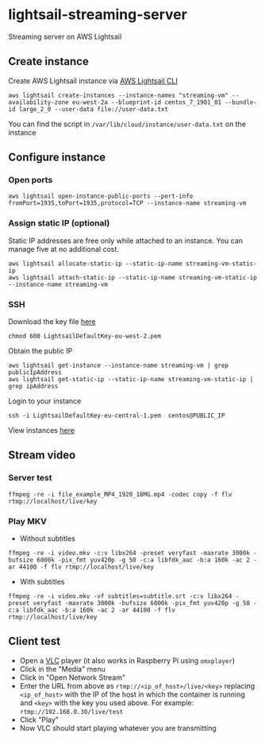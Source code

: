 # lightsail-streaming-server
Streaming server on AWS Lightsail

## Create instance
Create AWS Lightsail instance via [AWS Lightsail CLI](https://docs.aws.amazon.com/cli/latest/reference/lightsail/index.html "AWS Lightsail CLI")
```
aws lightsail create-instances --instance-names "streaming-vm" --availability-zone eu-west-2a --blueprint-id centos_7_1901_01 --bundle-id large_2_0 --user-data file://user-data.txt
```
You can find the script in `/var/lib/cloud/instance/user-data.txt` on the instance

## Configure instance
### Open ports
```
aws lightsail open-instance-public-ports --port-info fromPort=1935,toPort=1935,protocol=TCP --instance-name streaming-vm
```

### Assign static IP (optional)
Static IP addresses are free only while attached to an instance. You can manage five at no additional cost.
```
aws lightsail allocate-static-ip --static-ip-name streaming-vm-static-ip
aws lightsail attach-static-ip --static-ip-name streaming-vm-static-ip --instance-name streaming-vm
```

### SSH
Download the key file [here](https://lightsail.aws.amazon.com/ls/webapp/account/keys "AWS Lightsail keys")
```
chmod 600 LightsailDefaultKey-eu-west-2.pem 
```
Obtain the public IP
```
aws lightsail get-instance --instance-name streaming-vm | grep publicIpAddress
aws lightsail get-static-ip --static-ip-name streaming-vm-static-ip | grep ipAddress
```
Login to your instance
```
ssh -i LightsailDefaultKey-eu-central-1.pem  centos@PUBLIC_IP
```
View instances [here](https://lightsail.aws.amazon.com/ls/webapp/home/instances "View instances")

## Stream video

### Server test
``` wget https://file-examples.com/wp-content/uploads/2017/04/file_example_MP4_1920_18MG.mp4
ffmpeg -re -i file_example_MP4_1920_18MG.mp4 -codec copy -f flv rtmp://localhost/live/key
```
### Play MKV
* Without subtitles
```
ffmpeg -re -i video.mkv -c:v libx264 -preset veryfast -maxrate 3000k -bufsize 6000k -pix_fmt yuv420p -g 50 -c:a libfdk_aac -b:a 160k -ac 2 -ar 44100 -f flv rtmp://localhost/live/key
```
* With subtitles
```
ffmpeg -re -i video.mkv -vf subtitles=subtitle.srt -c:v libx264 -preset veryfast -maxrate 3000k -bufsize 6000k -pix_fmt yuv420p -g 50 -c:a libfdk_aac -b:a 160k -ac 2 -ar 44100 -f flv rtmp://localhost/live/key
```

## Client test
* Open a [VLC](http://www.videolan.org/vlc/index.html) player (it also works in Raspberry Pi using `omxplayer`)
* Click in the "Media" menu
* Click in "Open Network Stream"
* Enter the URL from above as `rtmp://<ip_of_host>/live/<key>` replacing `<ip_of_host>` with the IP of the host in which the container is running and `<key>` with the key you used above. For example: `rtmp://192.168.0.30/live/test`
* Click "Play"
* Now VLC should start playing whatever you are transmitting

